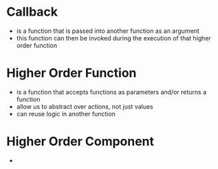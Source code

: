 # Callback

- is a function that is passed into another function as an argument
- this function can then be invoked during the execution of that higher order function

# Higher Order Function

- is a function that accepts functions as parameters and/or returns a function
- allow us to abstract over actions, not just values
- can reuse logic in another function

# Higher Order Component

-
